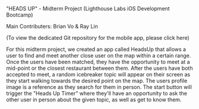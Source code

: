 "HEADS UP" - Midterm Project (Lighthouse Labs iOS Development Bootcamp)

Main Contributers: Brian Vo & Ray Lin

(To view the dedicated Git repository for the mobile app, please click here)

For this midterm project, we created an app called HeadsUp that allows a user to find and meet another close user on the map within a certain range. Once the users have been matched, they have the opportunity to meet at a mid-point or the closest restaurant between them. After the users have both accepted to meet, a random icebreaker topic will appear on their screen as they start walking towards the desired point on the map. The users profile image is a reference as they search for them in person. The start button will trigger the "Heads Up Timer" where they'll have an opportunity to ask the other user in person about the given topic, as well as get to know them.

